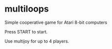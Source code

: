 # multiloops
Simple cooperative game for Atari 8-bit computers


Press START to start.

Use multijoy for up to 4 players.
